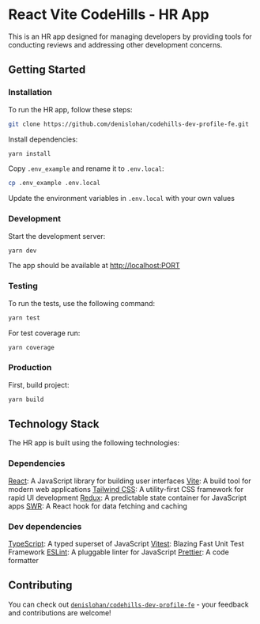 # React Vite CodeHills - HR App

This is an HR app designed for managing developers by providing tools for conducting reviews and addressing other development concerns.

## Getting Started

### Installation

To run the HR app, follow these steps:

```bash
git clone https://github.com/denislohan/codehills-dev-profile-fe.git
```

Install dependencies:

```bash
yarn install
```

Copy `.env_example` and rename it to `.env.local`:

```bash 
cp .env_example .env.local
```

Update the environment variables in `.env.local` with your own values

### Development

Start the development server: 

```bash 
yarn dev
```

The app should be available at  [http://localhost:PORT](http://localhost:[PORT])

### Testing

To run the tests, use the following command:

```bash
yarn test
```

For test coverage run:

```bash
yarn coverage
```

### Production

First, build project:

```bash
yarn build
```

## Technology Stack

The HR app is built using the following technologies:

### Dependencies

[React](https://reactjs.org/): A JavaScript library for building user interfaces
[Vite](https://vitejs.dev/): A build tool for modern web applications
[Tailwind CSS](https://tailwindcss.com/): A utility-first CSS framework for rapid UI development
[Redux](https://redux.js.org/): A predictable state container for JavaScript apps
[SWR](https://swr.vercel.app/docs/getting-started): A React hook for data fetching and caching

### Dev dependencies

[TypeScript](https://www.typescriptlang.org/): A typed superset of JavaScript
[Vitest](https://vitest.dev/): Blazing Fast Unit Test Framework
[ESLint](https://eslint.org/): A pluggable linter for JavaScript
[Prettier](https://prettier.io/): A code formatter

## Contributing

You can check out [`denislohan/codehills-dev-profile-fe`](https://github.com/denislohan/codehills-dev-profile-fe) - your feedback and contributions are welcome!
